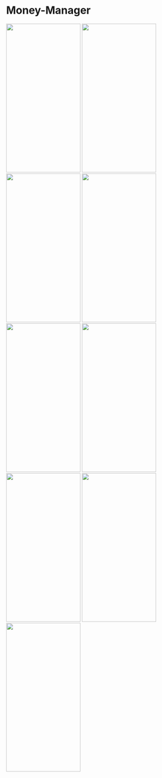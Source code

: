 # Money-Manager

<img src="https://user-images.githubusercontent.com/77386237/156748222-08726cf0-7b2f-4f59-b17c-9abcb35f6fb5.jpg" width="200" height="400">
<img src="https://user-images.githubusercontent.com/77386237/156748686-49ac2d46-b1db-4fd0-b115-384fa14b51e0.jpg" width="200" height="400">
<img src="https://user-images.githubusercontent.com/77386237/156748244-1cfa1795-96e8-4b5b-aa7b-d5eeac26ebcf.jpg" width="200" height="400">
<img src="https://user-images.githubusercontent.com/77386237/156748424-c10f2944-144b-4317-a781-5f1c953d9b06.jpg" width="200" height="400">
<img src="https://user-images.githubusercontent.com/77386237/156748346-76da573d-b38f-4f97-b74f-9c83266368e9.jpg" width="200" height="400">
<img src="https://user-images.githubusercontent.com/77386237/156748331-ea8702e7-429b-487b-b242-c10f617b6a5e.jpg" width="200" height="400">
<img src="https://user-images.githubusercontent.com/77386237/156748551-5d53f054-e2d1-408a-9c18-bc6fe07c28ee.jpg" width="200" height="400">
<img src="https://user-images.githubusercontent.com/77386237/156748586-e6a1eddf-7b0a-440e-8e20-0987f6acaeb8.jpg" width="200" height="400">
<img src="https://user-images.githubusercontent.com/77386237/156748628-ba1c70c0-2443-43d8-a705-803663998a3f.jpg" width="200" height="400">
